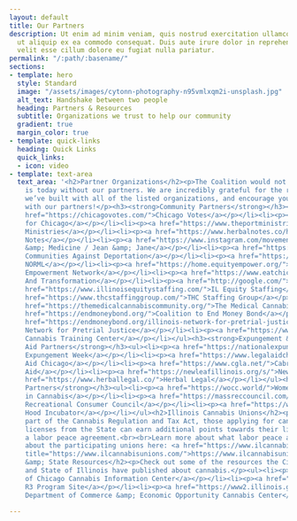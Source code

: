 ```yaml
---
layout: default
title: Our Partners
description: Ut enim ad minim veniam, quis nostrud exercitation ullamco laboris nisi
  ut aliquip ex ea commodo consequat. Duis aute irure dolor in reprehenderit in voluptate
  velit esse cillum dolore eu fugiat nulla pariatur.
permalink: "/:path/:basename/"
sections:
- template: hero
  style: Standard
  image: "/assets/images/cytonn-photography-n95vmlxqm2i-unsplash.jpg"
  alt_text: Handshake between two people
  heading: Partners & Resources
  subtitle: Organizations we trust to help our community
  gradient: true
  margin_color: true
- template: quick-links
  heading: Quick Links
  quick_links:
  - icon: video
- template: text-area
  text_area: '<h2>Partner Organizations</h2><p>The Coalition would not be where it
    is today without our partners. We are incredibly grateful for the relationships
    we’ve built with all of the listed organizations, and encourage you to plug in
    with our partners!</p><h3><strong>Community Partners</strong></h3><ul><li><p><a
    href="https://chicagovotes.com/">Chicago Votes</a></p></li><li><p><a href="https://codeforchicago.org/">Code
    for Chicago</a></p></li><li><p><a href="https://www.theportministries.org/">Port
    Ministries</a></p></li><li><p><a href="https://www.herbalnotes.co/home">Herbal
    Notes</a></p></li><li><p><a href="https://www.instagram.com/movementandmedicine420/?hl=en">Movement
    &amp; Medicine / Jean &amp; Jane</a></p></li><li><p><a href="https://www.organizedcommunities.org/">Organized
    Communities Against Deportation</a></p></li><li><p><a href="https://www.chicagonorml.org/">Chicago
    NORML</a></p></li><li><p><a href="https://home.equityempower.org/">Social Equity
    Empowerment Network</a></p></li><li><p><a href="https://www.eatchicago.org/">Equity
    And Transformation</a></p></li><li><p><a href="http://google.com/">PURE Coalition</a></p></li><li><p><a
    href="https://www.illinoisequitystaffing.com/">IL Equity Staffing</a></p></li><li><p><a
    href="https://www.thcstaffinggroup.com/">THC Staffing Group</a></p></li><li><p><a
    href="https://themedicalcannabiscommunity.org/">The Medical Cannabis Community</a></p></li><li><p><a
    href="https://endmoneybond.org/">Coalition to End Money Bond</a></p></li><li><p><a
    href="https://endmoneybond.org/illinois-network-for-pretrial-justice/">Illinois
    Network for Pretrial Justice</a></p></li><li><p><a href="https://www.illinoiscannabistrainingcenter.com/">Illinois
    Cannabis Training Center</a></p></li></ul><h3><strong>Expungement &amp; Legal
    Aid Partners</strong></h3><ul><li><p><a href="https://nationalexpungementweek.org/">National
    Expungement Week</a></p></li><li><p><a href="https://www.legalaidchicago.org/">Legal
    Aid Chicago</a></p></li><li><p><a href="https://www.cgla.net/">Cabrini Green Legal
    Aid</a></p></li><li><p><a href="https://newleafillinois.org/s/">New Leaf Illinois</a></p></li><li><p><a
    href="https://www.herballegal.co/">Herbal Legal</a></p></li></ul><h3><strong>National
    Partners</strong></h3><ul><li><p><a href="https://wocc.world/">Women of Color
    in Cannabis</a></p></li><li><p><a href="https://massreccouncil.com/">Massachusetts
    Recreational Consumer Council</a></p></li><li><p><a href="https://www.hoodincubator.org/">The
    Hood Incubator</a></p></li></ul><h2>Illinois Cannabis Unions</h2><p class="has-text-align-left">As
    part of the Cannabis Regulation and Tax Act, those applying for cannabis business
    licenses from the State can earn additional points towards their license by signing
    a labor peace agreement.<br><br>Learn more about what labor peace agreements and
    about the participating unions here: <a href="https://www.ilcannabisunions.com/"
    title="https://www.ilcannabisunions.com/">https://www.ilcannabisunions.com/</a></p><h2>City
    &amp; State Resources</h2><p>Check out some of the resources the City of Chicago
    and State of Illinois have published about cannabis.</p><ul><li><p><a href="https://www.chicago.gov/city/en/sites/cannabis-information-center/home.html">City
    of Chicago Cannabis Information Center</a></p></li><li><p><a href="https://r3.illinois.gov/">Illinois
    R3 Program Site</a></p></li><li><p><a href="https://www2.illinois.gov/dceo/CannabisEquity/Pages/default.aspx">IL
    Department of Commerce &amp; Economic Opportunity Cannabis Center</a></p></li></ul>'

---
```

